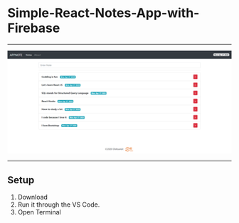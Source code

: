 # Simple-React-Notes-App-with-Firebase
***
![](Images/note-app.png)
***
## Setup
1. Download
2. Run it through the VS Code.
  1. Open Terminal

